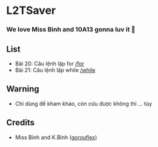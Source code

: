 # L2TSaver
### We love Miss Bình and 10A13 gonna luv it 🥰

## List

- Bài 20: Câu lệnh lặp for [/for](for)
- Bài 21: Câu lệnh lặp while [/while](while)

## Warning

- Chỉ dùng để kham khảo, còn cứu được không thì ... tùy
  
## Credits

- Miss Bình and K.Bình ([gorouflex](https://github.com/gorouflex))
